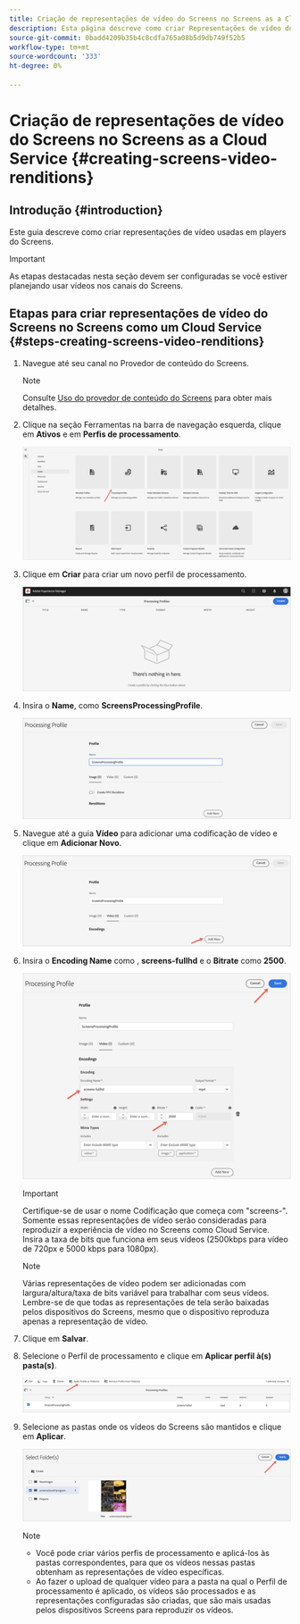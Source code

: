 ```yaml
---
title: Criação de representações de vídeo do Screens no Screens as a Cloud Service
description: Esta página descreve como criar Representações de vídeo do Screens no Screens como um Cloud Service.
source-git-commit: 0badd4209b35b4c8cdfa765a08b5d9db749f52b5
workflow-type: tm+mt
source-wordcount: '333'
ht-degree: 0%

---
```



# Criação de representações de vídeo do Screens no Screens as a Cloud Service {#creating-screens-video-renditions}

## Introdução {#introduction}

Este guia descreve como criar representações de vídeo usadas em players do Screens.

>[!IMPORTANT]
>As etapas destacadas nesta seção devem ser configuradas se você estiver planejando usar vídeos nos canais do Screens.

## Etapas para criar representações de vídeo do Screens no Screens como um Cloud Service {#steps-creating-screens-video-renditions}

1. Navegue até seu canal no Provedor de conteúdo do Screens.

   >[!NOTE]
   >Consulte [Uso do provedor de conteúdo do Screens](https://experienceleague.adobe.com/docs/experience-manager-cloud-service/screens-as-cloud-service/configure-screens-cloud/using-screens-content-provider.html?lang=en#screens-content-provider) para obter mais detalhes.

1. Clique na seção Ferramentas na barra de navegação esquerda, clique em **Ativos** e em **Perfis de processamento**.

   ![](/help/screens-cloud/assets/configure/screens-cp-3.png)

1. Clique em **Criar** para criar um novo perfil de processamento.

   ![](/help/screens-cloud/assets/configure/screens-video-2.png)

1. Insira o **Name**, como **ScreensProcessingProfile**.

   ![](/help/screens-cloud/assets/configure/screens-video-3.png)

1. Navegue até a guia **Vídeo** para adicionar uma codificação de vídeo e clique em **Adicionar Novo**.

   ![](/help/screens-cloud/assets/configure/screens-video-4a.png)

1. Insira o **Encoding Name** como , **screens-fullhd** e o **Bitrate** como **2500**.

   ![](/help/screens-cloud/assets/configure/screens-video-4.png)

   >[!IMPORTANT]
   >Certifique-se de usar o nome Codificação que começa com &quot;screens-&quot;. Somente essas representações de vídeo serão consideradas para reproduzir a experiência de vídeo no Screens como Cloud Service. Insira a taxa de bits que funciona em seus vídeos (2500kbps para vídeo de 720px e 5000 kbps para 1080px).

   >[!NOTE]
   >Várias representações de vídeo podem ser adicionadas com largura/altura/taxa de bits variável para trabalhar com seus vídeos. Lembre-se de que todas as representações de tela serão baixadas pelos dispositivos do Screens, mesmo que o dispositivo reproduza apenas a representação de vídeo.

1. Clique em **Salvar**.

1. Selecione o Perfil de processamento e clique em **Aplicar perfil à(s) pasta(s)**.

   ![](/help/screens-cloud/assets/configure/screens-video-5.png)

1. Selecione as pastas onde os vídeos do Screens são mantidos e clique em **Aplicar**.

   ![](/help/screens-cloud/assets/configure/screens-video-6.png)

   >[!NOTE]
   >* Você pode criar vários perfis de processamento e aplicá-los às pastas correspondentes, para que os vídeos nessas pastas obtenham as representações de vídeo específicas.
   >* Ao fazer o upload de qualquer vídeo para a pasta na qual o Perfil de processamento é aplicado, os vídeos são processados e as representações configuradas são criadas, que são mais usadas pelos dispositivos Screens para reproduzir os vídeos.


